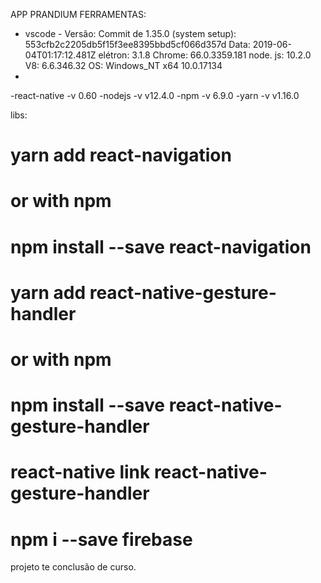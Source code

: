 APP PRANDIUM
FERRAMENTAS:
- vscode - Versão: Commit de 1.35.0 (system setup): 553cfb2c2205db5f15f3ee8395bbd5cf066d357d Data: 2019-06-04T01:17:12.481Z elétron: 3.1.8 Chrome: 66.0.3359.181 node. js: 10.2.0 V8: 6.6.346.32 OS: Windows_NT x64 10.0.17134
- 
-react-native -v 0.60
-nodejs -v v12.4.0
-npm -v 6.9.0
-yarn -v v1.16.0

libs:
# yarn add react-navigation
# or with npm
# npm install --save react-navigation

# yarn add react-native-gesture-handler
# or with npm
# npm install --save react-native-gesture-handler

# react-native link react-native-gesture-handler

# npm i --save firebase
projeto te conclusão de curso.